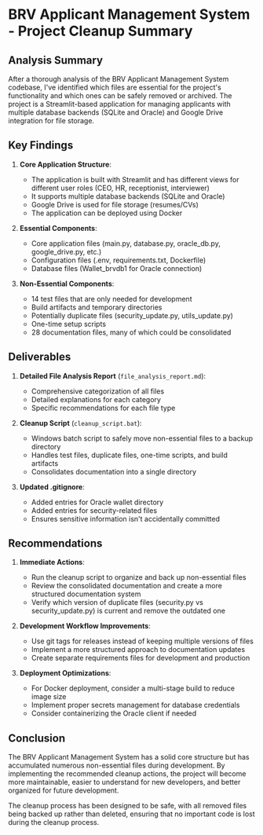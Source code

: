 # BRV Applicant Management System - Project Cleanup Summary

## Analysis Summary

After a thorough analysis of the BRV Applicant Management System codebase, I've identified which files are essential for the project's functionality and which ones can be safely removed or archived. The project is a Streamlit-based application for managing applicants with multiple database backends (SQLite and Oracle) and Google Drive integration for file storage.

## Key Findings

1. **Core Application Structure**:
   - The application is built with Streamlit and has different views for different user roles (CEO, HR, receptionist, interviewer)
   - It supports multiple database backends (SQLite and Oracle)
   - Google Drive is used for file storage (resumes/CVs)
   - The application can be deployed using Docker

2. **Essential Components**:
   - Core application files (main.py, database.py, oracle_db.py, google_drive.py, etc.)
   - Configuration files (.env, requirements.txt, Dockerfile)
   - Database files (Wallet_brvdb1 for Oracle connection)

3. **Non-Essential Components**:
   - 14 test files that are only needed for development
   - Build artifacts and temporary directories
   - Potentially duplicate files (security_update.py, utils_update.py)
   - One-time setup scripts
   - 28 documentation files, many of which could be consolidated

## Deliverables

1. **Detailed File Analysis Report** (`file_analysis_report.md`):
   - Comprehensive categorization of all files
   - Detailed explanations for each category
   - Specific recommendations for each file type

2. **Cleanup Script** (`cleanup_script.bat`):
   - Windows batch script to safely move non-essential files to a backup directory
   - Handles test files, duplicate files, one-time scripts, and build artifacts
   - Consolidates documentation into a single directory

3. **Updated .gitignore**:
   - Added entries for Oracle wallet directory
   - Added entries for security-related files
   - Ensures sensitive information isn't accidentally committed

## Recommendations

1. **Immediate Actions**:
   - Run the cleanup script to organize and back up non-essential files
   - Review the consolidated documentation and create a more structured documentation system
   - Verify which version of duplicate files (security.py vs security_update.py) is current and remove the outdated one

2. **Development Workflow Improvements**:
   - Use git tags for releases instead of keeping multiple versions of files
   - Implement a more structured approach to documentation updates
   - Create separate requirements files for development and production

3. **Deployment Optimizations**:
   - For Docker deployment, consider a multi-stage build to reduce image size
   - Implement proper secrets management for database credentials
   - Consider containerizing the Oracle client if needed

## Conclusion

The BRV Applicant Management System has a solid core structure but has accumulated numerous non-essential files during development. By implementing the recommended cleanup actions, the project will become more maintainable, easier to understand for new developers, and better organized for future development.

The cleanup process has been designed to be safe, with all removed files being backed up rather than deleted, ensuring that no important code is lost during the cleanup process.